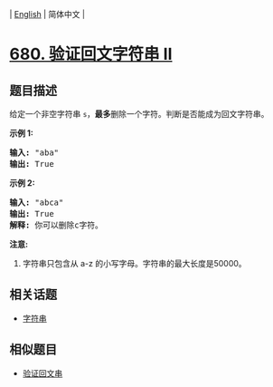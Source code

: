 
| [English](README_EN.md) | 简体中文 |

# [680. 验证回文字符串 Ⅱ](https://leetcode-cn.com/problems/valid-palindrome-ii/)

## 题目描述

<p>给定一个非空字符串&nbsp;<code>s</code>，<strong>最多</strong>删除一个字符。判断是否能成为回文字符串。</p>

<p><strong>示例 1:</strong></p>

<pre>
<strong>输入:</strong> &quot;aba&quot;
<strong>输出:</strong> True
</pre>

<p><strong>示例 2:</strong></p>

<pre>
<strong>输入:</strong> &quot;abca&quot;
<strong>输出:</strong> True
<strong>解释:</strong> 你可以删除c字符。
</pre>

<p><strong>注意:</strong></p>

<ol>
	<li>字符串只包含从 a-z 的小写字母。字符串的最大长度是50000。</li>
</ol>


## 相关话题

- [字符串](https://leetcode-cn.com/tag/string)

## 相似题目

- [验证回文串](../valid-palindrome/README.md)
